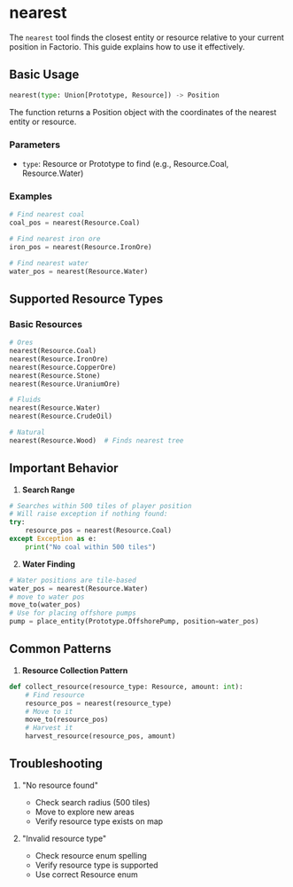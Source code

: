# nearest

The `nearest` tool finds the closest entity or resource relative to your current position in Factorio. This guide explains how to use it effectively.

## Basic Usage

```python
nearest(type: Union[Prototype, Resource]) -> Position
```

The function returns a Position object with the coordinates of the nearest entity or resource.

### Parameters
- `type`: Resource or Prototype to find (e.g., Resource.Coal, Resource.Water)

### Examples
```python
# Find nearest coal
coal_pos = nearest(Resource.Coal)

# Find nearest iron ore
iron_pos = nearest(Resource.IronOre)

# Find nearest water
water_pos = nearest(Resource.Water)
```

## Supported Resource Types

### Basic Resources
```python
# Ores
nearest(Resource.Coal)
nearest(Resource.IronOre)
nearest(Resource.CopperOre)
nearest(Resource.Stone)
nearest(Resource.UraniumOre)

# Fluids
nearest(Resource.Water)
nearest(Resource.CrudeOil)

# Natural
nearest(Resource.Wood)  # Finds nearest tree
```

## Important Behavior

1. **Search Range**
```python
# Searches within 500 tiles of player position
# Will raise exception if nothing found:
try:
    resource_pos = nearest(Resource.Coal)
except Exception as e:
    print("No coal within 500 tiles")
```

2. **Water Finding**
```python
# Water positions are tile-based
water_pos = nearest(Resource.Water)
# move to water pos
move_to(water_pos)
# Use for placing offshore pumps
pump = place_entity(Prototype.OffshorePump, position=water_pos)
```

## Common Patterns

1. **Resource Collection Pattern**
```python
def collect_resource(resource_type: Resource, amount: int):
    # Find resource
    resource_pos = nearest(resource_type)
    # Move to it
    move_to(resource_pos)
    # Harvest it
    harvest_resource(resource_pos, amount)
```

## Troubleshooting

1. "No resource found"
   - Check search radius (500 tiles)
   - Move to explore new areas
   - Verify resource type exists on map

2. "Invalid resource type"
   - Check resource enum spelling
   - Verify resource type is supported
   - Use correct Resource enum